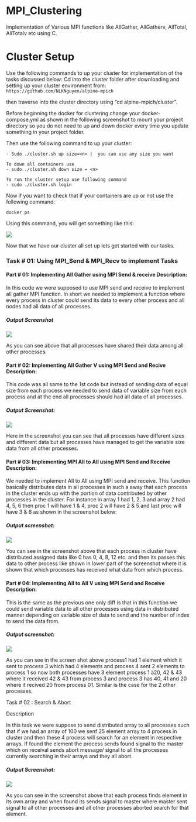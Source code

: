 # MPI_Clustering
Implementation of Various MPI functions like AllGather, AllGatherv, AllTotal, AllTotalv etc using C.

# Cluster Setup 

Use the following commands to up your cluster for implementation of the tasks discussed below: Cd into the cluster folder after downloading and setting up your cluster environment from: 
```https://github.com/NLKNguyen/alpine-mpich ```

then traverse into the cluster directory using “cd alpine-mpich/cluster”. 

Before  beginning  the  docker  for  clustering  change  your  docker-compose.yml  as  shown  in  the  following screenshot to mount your project directory so you do not need to up and down docker every time you update something in your project folder. 

Then use the following command to up your cluster: 
```
- Sudo ./cluster.sh up size=<n> |  you can use any size you want

To down all containers use 
- sudo ./cluster.sh down size = <n> 

To run the cluster setup use following command 
- sudo ./cluster.sh login 
```

Now if you want to check that if your containers are up or not use the following command:  

```docker ps ```

Using this command, you will get something like this: 

![](Pics/Screenshot_1.png)

Now that we have our cluster all set up lets get started with our tasks. 

### Task # 01: Using MPI\_Send & MPI\_Recv to implement Tasks

#### Part # 01: Implementing All Gather using MPI Send & receive Description: 

In this code we were supposed to use MPI send and receive to implement all gather MPI function. In short we needed to implement a function where every process in cluster could send its data to every other process and all nodes had all data of all processes. 

##### Output Screenshot 

![](Pics/Screenshot_4.png)

As you can see above that all processes have shared their data among all other processes. 

#### Part # 02: Implementing All Gather V using MPI Send and Recive Description: 

This code was all same to the 1st code but instead of sending data of equal size from each process we needed to send data of variable size from each process and at the end all processes should had all data of all processes. 

##### Output Screenshot: 

![](Pics/Screenshot_5.png)

Here in the screenshot you can see that all processes have different sizes and different data but all processes have managed to get the variable size data from all other processes. 

#### Part # 03: Implementing MPI All to All using MPI Send and Receive Description: 

We needed to implement All to All using MPI send and receive. This function basically distributes data in all processes in such a away that each process in the cluster ends up with the portion of data contributed by other processes in the cluster. For instance in array 1 had 1, 2, 3 and array 2 had 4, 5, 6 then proc 1 will have 1 & 4, proc 2 will have 2 & 5 and last proc will have 3 & 6 as shown in the screenshot below: 

##### Output screenshot: 

![](Pics/Screenshot_3.png)

You can see in the screenshot above that each process in cluster have distributed assigned data like 0 has 0, 4, 8, 12 etc. and then its passes this data to other process like shown in lower part of the screenshot where it is shown that which processes has received what data from which process. 

#### Part # 04: Implementing All to All V using MPI Send and Receive Description: 

This is the same as the previous one only diff is that in this function we could send variable data to all other processes using data in distributed manner depending on variable size of data to send and the number of index to send the data from. 

##### Output screenshot: 

![](Pics/Screenshot_2.png)

As you can see in the screen shot above process1 had 1 element which it sent to process 3 which had 4 elements and process 4 sent 2 elements to process 1 so now both processes have 3 element process 1 à20, 42 & 43 where it received 42 & 43 from process 3 and process 3 has 40, 41 and 20 where it recived 20 from process 01. Similar is the case for the 2 other processes. 

Task # 02 : Search & Abort 

Description 

In this task we were suppose to send distributed array to all processes such that if we had an array of 100 we senf 25 element array to 4 process in cluster and then these 4 process will search for an element in respective arrays. If found the element the process sends found signal to the master which on receival sends abort message/ signal to all the processes currently searching in their arrays and they all abort.  

##### Output Screenshot: 

![](./Pics/Screenshot_6.png)

As you can see in the screenshot above that each process finds element in its own array and when found its sends signal to master where master sent signal to all other processes and all other processes aborted search for that element. 
